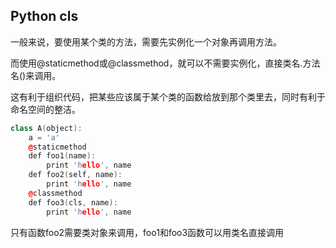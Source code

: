 ## Python cls

一般来说，要使用某个类的方法，需要先实例化一个对象再调用方法。

而使用@staticmethod或@classmethod，就可以不需要实例化，直接类名.方法名()来调用。

这有利于组织代码，把某些应该属于某个类的函数给放到那个类里去，同时有利于命名空间的整洁。

```c++
class A(object):
    a = 'a'
    @staticmethod
    def foo1(name):
        print 'hello', name
    def foo2(self, name):
        print 'hello', name
    @classmethod
    def foo3(cls, name):
        print 'hello', name
```

只有函数foo2需要类对象来调用，foo1和foo3函数可以用类名直接调用